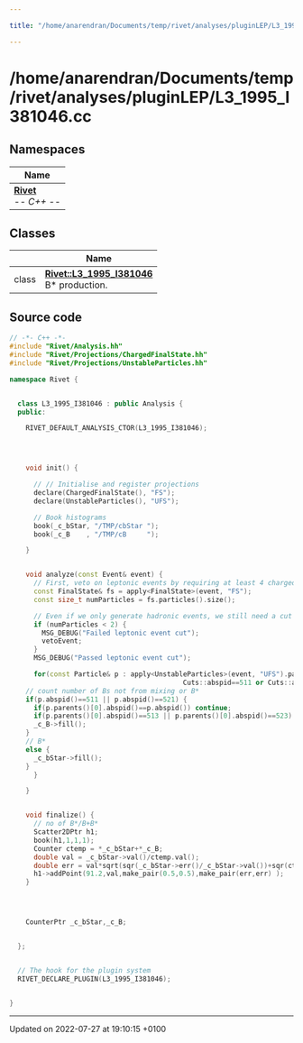 ```yaml
---

title: "/home/anarendran/Documents/temp/rivet/analyses/pluginLEP/L3_1995_I381046.cc"

---
```


# /home/anarendran/Documents/temp/rivet/analyses/pluginLEP/L3_1995_I381046.cc



## Namespaces

| Name           |
| -------------- |
| **[Rivet](http://example.org/namespaces/namespacerivet/)** <br>-*- C++ -*-  |

## Classes

|                | Name           |
| -------------- | -------------- |
| class | **[Rivet::L3_1995_I381046](http://example.org/classes/classrivet_1_1l3__1995__i381046/)** <br>B* production.  |




## Source code

```cpp
// -*- C++ -*-
#include "Rivet/Analysis.hh"
#include "Rivet/Projections/ChargedFinalState.hh"
#include "Rivet/Projections/UnstableParticles.hh"

namespace Rivet {


  class L3_1995_I381046 : public Analysis {
  public:

    RIVET_DEFAULT_ANALYSIS_CTOR(L3_1995_I381046);




    void init() {

      // // Initialise and register projections
      declare(ChargedFinalState(), "FS");
      declare(UnstableParticles(), "UFS");

      // Book histograms
      book(_c_bStar, "/TMP/cbStar ");
      book(_c_B    , "/TMP/cB     ");

    }


    void analyze(const Event& event) {
      // First, veto on leptonic events by requiring at least 4 charged FS particles
      const FinalState& fs = apply<FinalState>(event, "FS");
      const size_t numParticles = fs.particles().size();

      // Even if we only generate hadronic events, we still need a cut on numCharged >= 2.
      if (numParticles < 2) {
        MSG_DEBUG("Failed leptonic event cut");
        vetoEvent;
      }
      MSG_DEBUG("Passed leptonic event cut");

      for(const Particle& p : apply<UnstableParticles>(event, "UFS").particles(Cuts::abspid==513 or Cuts::abspid==523 or
                                           Cuts::abspid==511 or Cuts::abspid==521)) {
    // count number of Bs not from mixing or B*
    if(p.abspid()==511 || p.abspid()==521) {
      if(p.parents()[0].abspid()==p.abspid()) continue;
      if(p.parents()[0].abspid()==513 || p.parents()[0].abspid()==523) continue;
      _c_B->fill(); 
    }
    // B*
    else {
      _c_bStar->fill();
    }
      }

    }


    void finalize() {
      // no of B*/B+B*
      Scatter2DPtr h1;
      book(h1,1,1,1);
      Counter ctemp = *_c_bStar+*_c_B;
      double val = _c_bStar->val()/ctemp.val();
      double err = val*sqrt(sqr(_c_bStar->err()/_c_bStar->val())+sqr(ctemp.err()/ctemp.val()));
      h1->addPoint(91.2,val,make_pair(0.5,0.5),make_pair(err,err) );
    }




    CounterPtr _c_bStar,_c_B;


  };


  // The hook for the plugin system
  RIVET_DECLARE_PLUGIN(L3_1995_I381046);


}
```


-------------------------------

Updated on 2022-07-27 at 19:10:15 +0100
